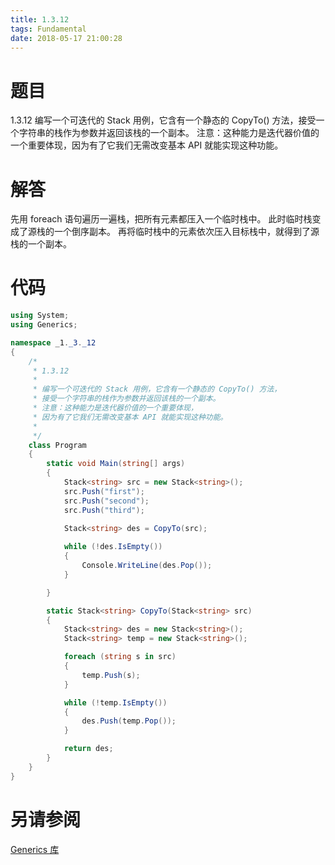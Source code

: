 ```yaml
---
title: 1.3.12
tags: Fundamental
date: 2018-05-17 21:00:28
---
```


# 题目

1.3.12
编写一个可迭代的 Stack 用例，它含有一个静态的 CopyTo() 方法，接受一个字符串的栈作为参数并返回该栈的一个副本。 
注意：这种能力是迭代器价值的一个重要体现，因为有了它我们无需改变基本 API 就能实现这种功能。

# 解答

先用 foreach 语句遍历一遍栈，把所有元素都压入一个临时栈中。
此时临时栈变成了源栈的一个倒序副本。
再将临时栈中的元素依次压入目标栈中，就得到了源栈的一个副本。

# 代码

```csharp
using System;
using Generics;

namespace _1._3._12
{
    /*
     * 1.3.12
     * 
     * 编写一个可迭代的 Stack 用例，它含有一个静态的 CopyTo() 方法，
     * 接受一个字符串的栈作为参数并返回该栈的一个副本。
     * 注意：这种能力是迭代器价值的一个重要体现，
     * 因为有了它我们无需改变基本 API 就能实现这种功能。
     * 
     */
    class Program
    {
        static void Main(string[] args)
        {
            Stack<string> src = new Stack<string>();
            src.Push("first");
            src.Push("second");
            src.Push("third");

            Stack<string> des = CopyTo(src);
            
            while (!des.IsEmpty())
            {
                Console.WriteLine(des.Pop());
            }

        }

        static Stack<string> CopyTo(Stack<string> src)
        {
            Stack<string> des = new Stack<string>();
            Stack<string> temp = new Stack<string>();

            foreach (string s in src)
            {
                temp.Push(s);
            }

            while (!temp.IsEmpty())
            {
                des.Push(temp.Pop());
            }

            return des;
        }
    }
}
```

# 另请参阅

[Generics 库](https://alg4.ikesnowy.com/docs/api/Generics.html)